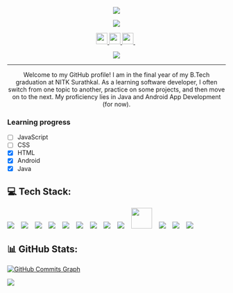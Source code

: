 <!-- HEADER -->
<p align="center">
    <img src="https://readme-typing-svg.demolab.com?font=Roboto+Mono&weight=500&size=28&duration=3000&pause=1000000&color=F75858FF&center=true&vCenter=true&random=false&width=1000&height=32&lines=Hello+there%2C+My+name+is+Jeel!">
</p>
<p align="center">
    <img src="https://readme-typing-svg.demolab.com?font=Roboto+Mono&weight=400&size=24&duration=10&pause=500&color=ffffff&center=true&vCenter=true&random=false&width=1000&height=32&lines=Learn%2C;Develop%2C;Repeat.">
</p>

<!-- SOCIALS -->
<p align="center">
    <a href="https://www.linkedin.com/in/itsjeel01">
        <img src="https://img.shields.io/badge/linkedin-%232D60BA.svg?&style=for-the-badge&logo=linkedin&logoColor=white" height=26>
    </a> 
    <a href="https://www.instagram.com/itsjeel01">
        <img src="https://img.shields.io/badge/instagram-%23D1496A.svg?&style=for-the-badge&logo=instagram&logoColor=white" height=26>
    </a> 
    <a href="https://twitter.com/alph_a07">
        <img src="https://img.shields.io/badge/twitter-%234E9BEB.svg?&style=for-the-badge&logo=twitter&logoColor=white" height=26>
    </a> 
</p>

<!-- VISIT COUNTER -->
<p align="center">
    <img src="https://profile-counter.glitch.me/alph-a07/count.svg">
</p>

<hr>

<!-- ABOUT ME -->
<p align="center">
    Welcome to my GitHub profile! I am in the final year of my B.Tech graduation at NITK Surathkal. As a learning software developer, I often switch from one topic to another, practice on some projects, and then move on to the next. My proficiency lies in Java and Android App Development (for now).
</p>

<p>

### Learning progress

- [ ] JavaScript
- [ ] CSS
- [x] HTML
- [x] Android
- [x] Java
</p>

## 💻 Tech Stack:
<img src="https://img.icons8.com/color/48/000000/android-os.png"/> &nbsp;&nbsp; 
<img src="https://img.icons8.com/color/48/000000/kotlin.png"/> &nbsp;&nbsp; 
<img src="https://img.icons8.com/color/48/000000/java-coffee-cup-logo.png"/> &nbsp;&nbsp; 
<img src="https://img.icons8.com/color/48/000000/xml.png"/> &nbsp;&nbsp; 
<img src="https://img.icons8.com/color/48/000000/canva.png"/> &nbsp;&nbsp; 
<img src="https://img.icons8.com/color/48/000000/figma.png"/> &nbsp;&nbsp; 
<img src="https://img.icons8.com/color/48/000000/spring-logo.png"/> &nbsp;&nbsp; 
<img src="https://img.icons8.com/color/48/000000/mysql.png"/> &nbsp;&nbsp; 
<img src="https://img.icons8.com/color/48/000000/firebase.png"/> &nbsp;&nbsp; 
<img src="https://icon-library.com/images/hibernate-icon/hibernate-icon-0.jpg" height=48 /> &nbsp;&nbsp; 
<img src="https://img.icons8.com/color/48/000000/adobe-lightroom.png"/> &nbsp;&nbsp; 
<img src="https://img.icons8.com/color/48/000000/git.png"/> &nbsp;&nbsp; 
<img src="https://img.icons8.com/color/48/000000/html-5--v1.png"/>

## 📊 GitHub Stats:

<a href="http://www.github.com/alph-a07"><img src="https://github-readme-activity-graph.vercel.app/graph?username=alph-a07&theme=github-compact" alt="GitHub Commits Graph" /></a>

<img src="https://github-readme-stats.vercel.app/api/top-langs/?username=alph-a07&theme=chartreuse-dark&hide_border=true&include_all_commits=true&count_private=true&layout=donut">


